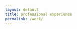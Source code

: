 ```yaml
---
layout: default
title: professional experience
permalink: /work/
---
```


<!-- <ul style="line-height:200%; margin-top: 10px">
<li> 
</li>
<li>
</li>
<li>
</li>
</ul> -->